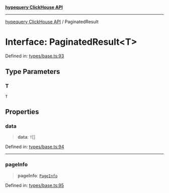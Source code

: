 [**hypequery ClickHouse API**](../README.md)

***

[hypequery ClickHouse API](../globals.md) / PaginatedResult

# Interface: PaginatedResult\<T\>

Defined in: [types/base.ts:93](https://github.com/hypequery/hypequery/blob/64a7970b0d65bd3e69a2e7876f19dbfe29817833/packages/clickhouse/src/types/base.ts#L93)

## Type Parameters

### T

`T`

## Properties

### data

> **data**: `T`[]

Defined in: [types/base.ts:94](https://github.com/hypequery/hypequery/blob/64a7970b0d65bd3e69a2e7876f19dbfe29817833/packages/clickhouse/src/types/base.ts#L94)

***

### pageInfo

> **pageInfo**: [`PageInfo`](PageInfo.md)

Defined in: [types/base.ts:95](https://github.com/hypequery/hypequery/blob/64a7970b0d65bd3e69a2e7876f19dbfe29817833/packages/clickhouse/src/types/base.ts#L95)
